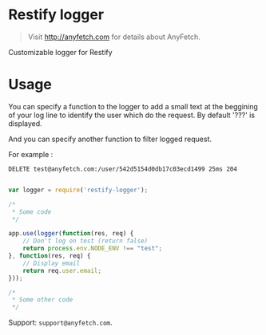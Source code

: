 # Restify logger
> Visit http://anyfetch.com for details about AnyFetch.

Customizable logger for Restify

# Usage

You can specify a function to the logger to add a small text at the beggining of your log line to identify the user which do the request. By default '???' is displayed.

And you can specify another function to filter logged request.

For example :
```
DELETE test@anyfetch.com:/user/542d5154d0db17c03ecd1499 25ms 204
```

```js

var logger = require('restify-logger');

/*
 * Some code
 */

app.use(logger(function(res, req) {
    // Don't log on test (return false)
    return process.env.NODE_ENV !== "test";
}, function(res, req) {
    // Display email
    return req.user.email;
}));

/*
 * Some other code
 */
```

Support: `support@anyfetch.com`.